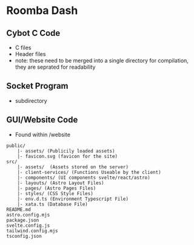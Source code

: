 # Roomba Dash 

## Cybot C Code

- C files
- Header files
- note: these need to be merged into a single directory for compilation, they are seprated for readability

## Socket Program

- subdirectory

## GUI/Website Code

- Found within /website
```shell
public/
    |- assets/ (Publicily loaded assets)
    |- favicon.svg (favicon for the site)
src/
    |- assets/  (Assets stored on the server)
    |- client-services/ (Functions Useable by the client)
    |- components/ (UI components svelte/react/astro)
    |- layouts/ (Astro Layout Files)
    |- pages/ (Astro Pages Files)
    |- styles/ (CSS Style Files)
    |- env.d.ts (Environment Typescript File)
    |- xata.ts (Database File)
README.md
astro.config.mjs
package.json
svelte.config.js
tailwind.config.mjs
tsconfig.json
```
